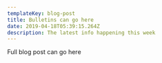 ```yaml
---
templateKey: blog-post
title: Bulletins can go here
date: 2019-04-18T05:39:15.264Z
description: The latest info happening this week
---
```

Full blog post can go here
